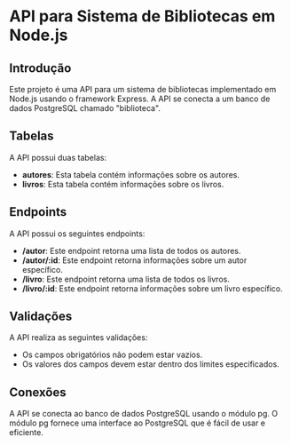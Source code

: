 # API para Sistema de Bibliotecas em Node.js

## Introdução
Este projeto é uma API para um sistema de bibliotecas implementado em Node.js usando o framework Express. A API se conecta a um banco de dados PostgreSQL chamado "biblioteca".

## Tabelas
A API possui duas tabelas:

- **autores**: Esta tabela contém informações sobre os autores.
- **livros**: Esta tabela contém informações sobre os livros.

## Endpoints
A API possui os seguintes endpoints:

- **/autor**: Este endpoint retorna uma lista de todos os autores.
- **/autor/:id**: Este endpoint retorna informações sobre um autor específico.
- **/livro**: Este endpoint retorna uma lista de todos os livros.
- **/livro/:id**: Este endpoint retorna informações sobre um livro específico.

## Validações
A API realiza as seguintes validações:

- Os campos obrigatórios não podem estar vazios.
- Os valores dos campos devem estar dentro dos limites especificados.

## Conexões
A API se conecta ao banco de dados PostgreSQL usando o módulo pg. O módulo pg fornece uma interface ao PostgreSQL que é fácil de usar e eficiente.
